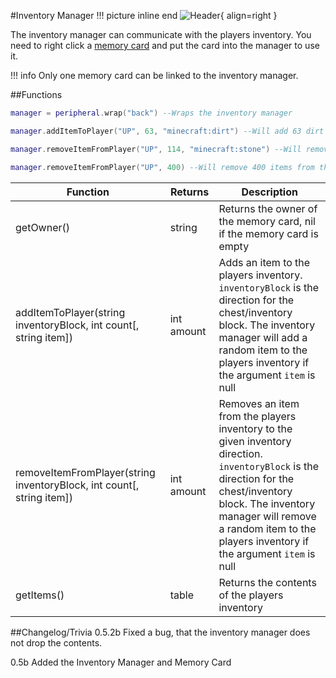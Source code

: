 #Inventory Manager
!!! picture inline end
    ![Header](https://srendi.de/wp-content/uploads/2021/04/Inventory-Manager.png){ align=right }

The inventory manager can communicate with the players inventory. You need to right click a [memory card](https://docs.srendi.de/items/memory_card/) and put the card into the manager to use it.

!!! info
    Only one memory card can be linked to the inventory manager.

##Functions

```lua
manager = peripheral.wrap("back") --Wraps the inventory manager

manager.addItemToPlayer("UP", 63, "minecraft:dirt") --Will add 63 dirt to the players inventory from the chest above

manager.removeItemFromPlayer("UP", 114, "minecraft:stone") --Will remove 114 stone blocks from the players inventory to the chest above

manager.removeItemFromPlayer("UP", 400) --Will remove 400 items from the players inventory to the chest above
```

| Function | Returns  | Description |
|------------|--------------|-------------|
| getOwner()  | string | Returns the owner of the memory card, nil if the memory card is empty |
| addItemToPlayer(string inventoryBlock, int count\[, string item\])  | int amount | Adds an item to the players inventory. `inventoryBlock` is the direction for the chest/inventory block. The inventory manager will add a random item to the players inventory if the argument `item` is null |
| removeItemFromPlayer(string inventoryBlock, int count\[, string item\]) | int amount | Removes an item from the players inventory to the given inventory direction. `inventoryBlock` is the direction for the chest/inventory block. The inventory manager will remove a random item to the players inventory if the argument `item` is null |
| getItems() | table | Returns the contents of the players inventory |

##Changelog/Trivia
0.5.2b
Fixed a bug, that the inventory manager does not drop the contents.

0.5b
Added the Inventory Manager and Memory Card
